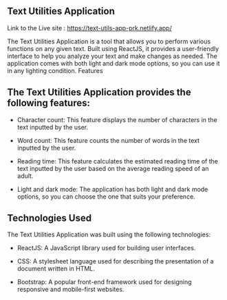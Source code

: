 ## Text Utilities Application
Link to the Live site : https://text-utils-app-prk.netlify.app/

The Text Utilities Application is a tool that allows you to perform various functions on any given text. Built using ReactJS, it provides a user-friendly interface to help you analyze your text and make changes as needed. The application comes with both light and dark mode options, so you can use it in any lighting condition.
Features

## The Text Utilities Application provides the following features:

   - Character count: This feature displays the number of characters in the text inputted by the user.

   - Word count: This feature counts the number of words in the text inputted by the user.

   - Reading time: This feature calculates the estimated reading time of the text inputted by the user based on the average reading speed of an adult.

   - Light and dark mode: The application has both light and dark mode options, so you can choose the one that suits your preference.
   
 ##  Technologies Used

The Text Utilities Application was built using the following technologies:

   - ReactJS: A JavaScript library used for building user interfaces.

   - CSS: A stylesheet language used for describing the presentation of a document written in HTML.
   - Bootstrap: A popular front-end framework used for designing responsive and mobile-first websites.

